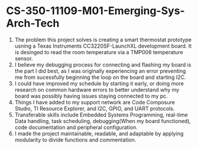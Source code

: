 # CS-350-11109-M01-Emerging-Sys-Arch-Tech

1. The problem this project solves is creating a smart thermostat prototype usning a Texas Instruments CC3220SF-LaunchXL development board. It is desinged to read the room temperature via a TMP006 temperature sensor.
2. I believe my debugging process for connecting and flashing my board is the part I did best, as I was originally experiencing an error preventing me from sucessfully beginning the loop on the board and starting I2C.
3. I could have improved my schedule by starting it early, or doing more research on common hardware errors to better understand why my board was possibly having issues staying connected to my pc.
4. Things I have added to my support network are Code Composure Studio, TI Resource Explorer, and I2C, GPIO, and UART protocols.
5. Transferable skills include Embedded Systems Programming, real-time Data handling, task scheduling, debugging(When my board functioned), code documentation and peripheral configuration.
6. I made the project maintainable, readable, and adaptable by applying modularity to divide functions and commentation.
